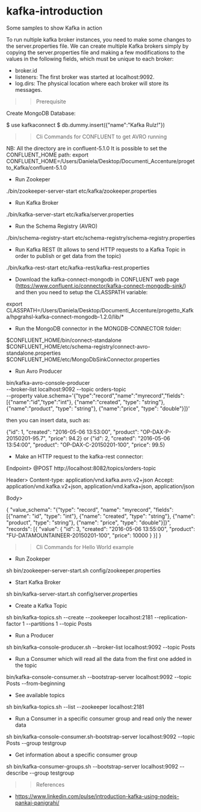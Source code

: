 # kafka-introduction
Some samples to show Kafka in action

To run nultiple kafka broker instances, you need to make some changes to the server.properties file.
We can create multiple Kafka brokers simply by copying the server.properties file and making a few modifications to the values in the following fields, which must be unique to each broker:
- broker.id
- listeners: The first broker was started at localhost:9092.
- log.dirs: The physical location where each broker will store its messages.

>> Prerequisite

Create MongoDB Database:

$ use kafkaconnect
$ db.dummy.insert({"name":"Kafka Rulz!"})



>> Cli Commands for CONFLUENT to get AVRO running

NB: All the directory are in confluent-5.1.0
It is possible to set the CONFLUENT_HOME path:
export CONFLUENT_HOME=/Users/Daniela/Desktop/Documenti_Accenture/progetto_Kafka/confluent-5.1.0


- Run Zookeper

./bin/zookeeper-server-start etc/kafka/zookeeper.properties

- Run Kafka Broker

./bin/kafka-server-start  etc/kafka/server.properties

- Run the Schema Registry (AVRO)

./bin/schema-registry-start etc/schema-registry/schema-registry.properties

- Run Kafka REST (It allows to send HTTP requests to a Kafka Topic in order to publish or get data from the topic)

./bin/kafka-rest-start etc/kafka-rest/kafka-rest.properties

- Download the kafka-connect-mongodb in CONFLUENT web page (https://www.confluent.io/connector/kafka-connect-mongodb-sink/) and then you need to setup the CLASSPATH variable:

 export CLASSPATH=/Users/Daniela/Desktop/Documenti_Accenture/progetto_Kafka/hpgrahsl-kafka-connect-mongodb-1.2.0/lib/*

- Run the MongoDB connector in the MONGDB-CONNECTOR folder:

$CONFLUENT_HOME/bin/connect-standalone $CONFLUENT_HOME/etc/schema-registry/connect-avro-standalone.properties $CONFLUENT_HOME/etc/MongoDbSinkConnector.properties

- Run Avro Producer

bin/kafka-avro-console-producer \
 --broker-list localhost:9092 --topic orders-topic \
 --property value.schema='{"type":"record","name":"myrecord","fields":[{"name":"id","type":"int"},
{"name":"created", "type": "string"}, {"name":"product", "type": "string"}, {"name":"price", "type": "double"}]}'

then you can insert data, such as:

{"id": 1, "created": "2016-05-06 13:53:00", "product": "OP-DAX-P-20150201-95.7", "price": 94.2}
or
{"id": 2, "created": "2016-05-06 13:54:00", "product": "OP-DAX-C-20150201-100", "price": 99.5}

- Make an HTTP request to the kafka-rest connector:

Endpoint>
@POST
http://localhost:8082/topics/orders-topic

Header>
Content-type: application/vnd.kafka.avro.v2+json
Accept: application/vnd.kafka.v2+json, application/vnd.kafka+json, application/json

Body>

{
	"value_schema": "{\"type\": \"record\", \"name\": \"myrecord\", \"fields\": [{\"name\": \"id\", \"type\": \"int\"}, {\"name\": \"created\", \"type\": \"string\"}, {\"name\": \"product\", \"type\": \"string\"}, {\"name\": \"price\", \"type\": \"double\"}]}",
	"records": [{
		"value": {
			"id": 3,
			"created": "2016-05-06 13:55:00",
			"product": "FU-DATAMOUNTAINEER-20150201-100",
			"price": 10000
		}
	}]
}







>> Cli Commands for Hello World example

- Run Zookeper

sh bin/zookeeper-server-start.sh config/zookeeper.properties 

- Start Kafka Broker

sh bin/kafka-server-start.sh config/server.properties

- Create a Kafka Topic

sh bin/kafka-topics.sh --create --zookeeper localhost:2181 --replication-factor 1 --partitions 1 --topic Posts

- Run a Producer

sh bin/kafka-console-producer.sh --broker-list localhost:9092 --topic Posts

- Run a Consumer which will read all the data from the first one added in the topic

bin/kafka-console-consumer.sh --bootstrap-server localhost:9092 --topic Posts --from-beginning

- See available topics

sh bin/kafka-topics.sh --list --zookeeper localhost:2181

- Run a Consumer in a specific consumer group and read only the newer data

sh bin/kafka-console-consumer.sh-bootstrap-server localhost:9092 --topic Posts --group testgroup

- Get information about a specific consumer group

sh bin/kafka-consumer-groups.sh --bootstrap-server localhost:9092 --describe --group testgroup











>> References

- https://www.linkedin.com/pulse/introduction-kafka-using-nodejs-pankaj-panigrahi/
